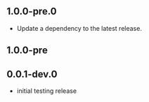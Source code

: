 ## 1.0.0-pre.0

 - Update a dependency to the latest release.

## 1.0.0-pre

## 0.0.1-dev.0

* initial testing release